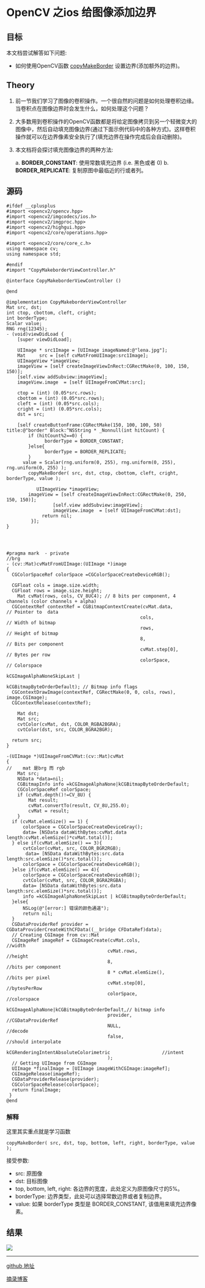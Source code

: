 # OpenCV 之ios  给图像添加边界

## 目标
本文档尝试解答如下问题:
*   如何使用OpenCV函数 [copyMakeBorder](http://opencv.willowgarage.com/documentation/cpp/imgproc_image_filtering.html?#copyMakeBorder) 设置边界(添加额外的边界)。

## Theory
1.  前一节我们学习了图像的卷积操作。一个很自然的问题是如何处理卷积边缘。当卷积点在图像边界时会发生什么，如何处理这个问题？

2.  大多数用到卷积操作的OpenCV函数都是将给定图像拷贝到另一个轻微变大的图像中，然后自动填充图像边界(通过下面示例代码中的各种方式)。这样卷积操作就可以在边界像素安全执行了(填充边界在操作完成后会自动删除)。

3.  本文档将会探讨填充图像边界的两种方法:

    a.  **BORDER_CONSTANT**: 使用常数填充边界 (i.e. 黑色或者 0)
     b.  **BORDER_REPLICATE**: 复制原图中最临近的行或者列。

## 源码
```
#ifdef __cplusplus
#import <opencv2/opencv.hpp>
#import <opencv2/imgcodecs/ios.h>
#import <opencv2/imgproc.hpp>
#import <opencv2/highgui.hpp>
#import <opencv2/core/operations.hpp>

#import <opencv2/core/core_c.h>
using namespace cv;
using namespace std;

#endif
#import "CopyMakeborderViewController.h"

@interface CopyMakeborderViewController ()

@end

@implementation CopyMakeborderViewController
Mat src, dst;
int ctop, cbottom, cleft, cright;
int borderType;
Scalar value;
RNG rng(12345);
- (void)viewDidLoad {
    [super viewDidLoad];

    UIImage * src1Image = [UIImage imageNamed:@"lena.jpg"];
    Mat     src = [self cvMatFromUIImage:src1Image];
    UIImageView *imageView;
    imageView = [self createImageViewInRect:CGRectMake(0, 100, 150, 150)];
    [self.view addSubview:imageView];
    imageView.image  = [self UIImageFromCVMat:src];

    ctop = (int) (0.05*src.rows);
    cbottom = (int) (0.05*src.rows);
    cleft = (int) (0.05*src.cols);
    cright = (int) (0.05*src.cols);
    dst = src;
    
    [self createButtonFrame:CGRectMake(150, 100, 100, 50) title:@"border" Block:^NSString * _Nonnull(int hitCount) {
        if (hitCount%2==0) {
              borderType = BORDER_CONSTANT;
        }else{
              borderType = BORDER_REPLICATE;
        }
      value = Scalar(rng.uniform(0, 255), rng.uniform(0, 255), rng.uniform(0, 255) );
        copyMakeBorder( src, dst, ctop, cbottom, cleft, cright, borderType, value );
        
           UIImageView *imageView;
        imageView = [self createImageViewInRect:CGRectMake(0, 250, 150, 150)];
                 [self.view addSubview:imageView];
                 imageView.image  = [self UIImageFromCVMat:dst];
             return nil;
         }];
}




#pragma mark  - private
//brg
- (cv::Mat)cvMatFromUIImage:(UIImage *)image
{
  CGColorSpaceRef colorSpace =CGColorSpaceCreateDeviceRGB();
    
  CGFloat cols = image.size.width;
  CGFloat rows = image.size.height;
    Mat cvMat(rows, cols, CV_8UC4); // 8 bits per component, 4 channels (color channels + alpha)
  CGContextRef contextRef = CGBitmapContextCreate(cvMat.data,                 // Pointer to  data
                                                 cols,                       // Width of bitmap
                                                 rows,                       // Height of bitmap
                                                 8,                          // Bits per component
                                                 cvMat.step[0],              // Bytes per row
                                                 colorSpace,                 // Colorspace
                                                 kCGImageAlphaNoneSkipLast |
                                                 kCGBitmapByteOrderDefault); // Bitmap info flags
  CGContextDrawImage(contextRef, CGRectMake(0, 0, cols, rows), image.CGImage);
  CGContextRelease(contextRef);
    
    Mat dst;
    Mat src;
    cvtColor(cvMat, dst, COLOR_RGBA2BGRA);
    cvtColor(dst, src, COLOR_BGRA2BGR);

  return src;
}

-(UIImage *)UIImageFromCVMat:(cv::Mat)cvMat
{
//    mat 是brg 而 rgb
    Mat src;
    NSData *data=nil;
    CGBitmapInfo info =kCGImageAlphaNone|kCGBitmapByteOrderDefault;
    CGColorSpaceRef colorSpace;
    if (cvMat.depth()!=CV_8U) {
        Mat result;
        cvMat.convertTo(result, CV_8U,255.0);
        cvMat = result;
    }
  if (cvMat.elemSize() == 1) {
      colorSpace = CGColorSpaceCreateDeviceGray();
      data= [NSData dataWithBytes:cvMat.data length:cvMat.elemSize()*cvMat.total()];
  } else if(cvMat.elemSize() == 3){
      cvtColor(cvMat, src, COLOR_BGR2RGB);
       data= [NSData dataWithBytes:src.data length:src.elemSize()*src.total()];
      colorSpace = CGColorSpaceCreateDeviceRGB();
  }else if(cvMat.elemSize() == 4){
      colorSpace = CGColorSpaceCreateDeviceRGB();
      cvtColor(cvMat, src, COLOR_BGRA2RGBA);
      data= [NSData dataWithBytes:src.data length:src.elemSize()*src.total()];
      info =kCGImageAlphaNoneSkipLast | kCGBitmapByteOrderDefault;
  }else{
      NSLog(@"[error:] 错误的颜色通道");
      return nil;
  }
  CGDataProviderRef provider = CGDataProviderCreateWithCFData((__bridge CFDataRef)data);
  // Creating CGImage from cv::Mat
  CGImageRef imageRef = CGImageCreate(cvMat.cols,                                 //width
                                     cvMat.rows,                                 //height
                                     8,                                          //bits per component
                                     8 * cvMat.elemSize(),                       //bits per pixel
                                     cvMat.step[0],                            //bytesPerRow
                                     colorSpace,                                 //colorspace
                                     kCGImageAlphaNone|kCGBitmapByteOrderDefault,// bitmap info
                                     provider,                                   //CGDataProviderRef
                                     NULL,                                       //decode
                                     false,                                      //should interpolate
                                     kCGRenderingIntentAbsoluteColorimetric                   //intent
                                     );
  // Getting UIImage from CGImage
  UIImage *finalImage = [UIImage imageWithCGImage:imageRef];
  CGImageRelease(imageRef);
  CGDataProviderRelease(provider);
  CGColorSpaceRelease(colorSpace);
  return finalImage;
 }
@end

```
### 解释
这里其实重点就是学习函数
```
copyMakeBorder( src, dst, top, bottom, left, right, borderType, value );
```

接受参数:

+ src: 原图像
+ dst: 目标图像
+ top, bottom, left, right: 各边界的宽度，此处定义为原图像尺寸的5%。
+ borderType: 边界类型，此处可以选择常数边界或者复制边界。
+ value: 如果 borderType 类型是 BORDER_CONSTANT, 该值用来填充边界像素。

## 结果
![](https://upload-images.jianshu.io/upload_images/1682758-1a5018413ddcff8d.png?imageMogr2/auto-orient/strip%7CimageView2/2/w/1240)

-----
[github 地址](https://github.com/NPOpenSource/opencvIOS/tree/master/OpenCVSecondChapter-copyMakeBorder)

[摘录博客](http://www.opencv.org.cn/opencvdoc/2.3.2/html/doc/tutorials/imgproc/imgtrans/copyMakeBorder/copyMakeBorder.html#copymakebordertutorial)